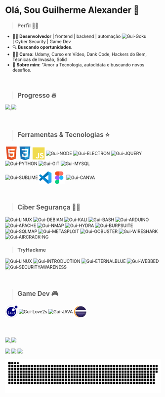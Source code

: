 <!--<img align="center" alt="Gui-Goku" src="https://github.com/Guilherme-alexander/Image-Guilherme-Alexander/blob/main/banner-my-readme.png">-->

# Olá, Sou Guilherme Alexander 👋

><h3> Perfil 👨‍💻</h3>


<img align="right" width="25%" alt="Gui-Goku" src="https://github.githubassets.com/images/mona-loading-dark.gif">


- 👨‍💻 __Desenvolvedor__ | frontend | backend | automação | Cyber Security | Game Dev
- 🔍 __Buscando oportunidades.__
- 👨‍🎓 __Curso:__ Udamy, Curso em Vídeo, Dank Code, Hackers do Bem, Técnicas de Invasão, Solid
- 💬 __Sobre mim:__ "Amor a Tecnologia, autodidata e buscando novos desafios.

<br/>



>## Progresso 🔥

 <div>
  <a href="https://github.com/Guilherme-alexander" target="_blank"> 
    <img height="150em" src="https://github-readme-stats.vercel.app/api?username=Guilherme-alexander&show_icons=true&layout=compact&langs_count=7&theme=react"/>
    <img height="150em" src="https://github-readme-stats.vercel.app/api/top-langs/?username=Guilherme-alexander&layout=compact&langs_count=7&theme=react"/>    
  </a>
</div>

<br/>
<br/>

>## Ferramentas & Tecnologias ⭐
<div style="display: inline_block">
  <img align="center" alt="Gui-HTML" height="45" width="40" src="https://raw.githubusercontent.com/devicons/devicon/master/icons/html5/html5-original.svg" />
  <img align="center" alt="Gui-CSS" height="45" width="40" src="https://raw.githubusercontent.com/devicons/devicon/master/icons/css3/css3-original.svg" />
  <img align="center" alt="Gui-JS" height="40" width="40" src="https://raw.githubusercontent.com/devicons/devicon/master/icons/javascript/javascript-plain.svg" />
  <img align="center" alt="Gui-NODE" height="40" width="40" src="https://cdn.jsdelivr.net/gh/devicons/devicon/icons/nodejs/nodejs-original.svg" />
  <img align="center" alt="Gui-ELECTRON" height="40" width="40" src="https://uxwing.com/wp-content/themes/uxwing/download/brands-and-social-media/electron-icon.png" />
  <img align="center" alt="Gui-JQUERY" height="40" width="40" src="https://cdn.jsdelivr.net/gh/devicons/devicon/icons/jquery/jquery-plain-wordmark.svg" />
  <img align="center" alt="Gui-PYTHON" height="40" width="40" src="https://cdn.jsdelivr.net/gh/devicons/devicon/icons/python/python-original.svg" />
  
  <img align="center" alt="Gui-GIT" height="40" width="40" src="https://cdn.jsdelivr.net/gh/devicons/devicon/icons/git/git-original.svg" />
  <img align="center" alt="Gui-MYSQL" height="50" width="50" src="https://cdn.jsdelivr.net/gh/devicons/devicon/icons/mysql/mysql-plain-wordmark.svg" />
  
<br/>
<br/>
  <img align="center" alt="Gui-SUBLIME" height="40" width="40" src="https://icons.iconarchive.com/icons/papirus-team/papirus-apps/512/sublime-text-icon.png">
  <img align="center" alt="Gui-VSCODE" height="40" width="40" src="https://raw.githubusercontent.com/devicons/devicon/master/icons/vscode/vscode-original.svg">
  <img align="center" alt="Gui-FIGMA" height="40" width="40" src="https://raw.githubusercontent.com/devicons/devicon/master/icons/figma/figma-original.svg">
  <img align="center" alt="Gui-CANVA" height="40" width="40" src="https://cdn.jsdelivr.net/gh/devicons/devicon/icons/canva/canva-original.svg" />
</div>

<br/>
<br/>

>## Ciber Segurança 👨‍💻
<div style="display: inline_block"> 
 <img align="center" alt="Gui-LINUX" height="40" width="40" src="https://cdn.jsdelivr.net/gh/devicons/devicon/icons/linux/linux-original.svg" />
 <img align="center" alt="Gui-DEBIAN" height="50" width="50" src="https://www.debian.org/Pics/openlogo-50.png" />
 <img align="center" alt="Gui-KALI" height="50" width="50" src="https://www.kali.org/images/kali-dragon-icon.svg" />
 <img align="center" alt="Gui-BASH" height="40" width="40" src="https://upload.wikimedia.org/wikipedia/commons/thumb/4/4b/Bash_Logo_Colored.svg/1200px-Bash_Logo_Colored.svg.png" />
 <img align="center" alt="Gui-ARDUINO" height="40" width="40" src="https://brandslogos.com/wp-content/uploads/images/large/arduino-logo-1.png" />
 <img align="center" alt="Gui-APACHE" height="50" width="40" src="https://logodownload.org/wp-content/uploads/2018/03/apache-logo-3.png" />
 <img align="center" alt="Gui-NMAP" height="50" width="50" src="https://nmap.org/images/nmap-logo-256x256.png" />
 <img align="center" alt="Gui-HYDRA" height="50" width="50" src="https://www.kali.org/tools/hydra/images/hydra-logo.svg" />
 <img align="center" alt="Gui-BURPSUITE" height="50" width="50" src="https://miro.medium.com/v2/resize:fit:710/0*FvyoEolATs1TVCy9.png" />
 <img align="center" alt="Gui-SQLMAP" height="50" width="50" src="https://tryhackme-images.s3.amazonaws.com/room-icons/523723e4d3b75b6439b8e2cd0fa6880b.png" />
 <img align="center" alt="Gui-METASPLOIT" height="40" width="30" src="https://cdn.inspireuplift.com/uploads/images/seller_products/30681/1702934471_Metasploit.png" />
 <img align="center" alt="Gui-GOBUSTER" height="50" width="50" src="https://gitlab.com/uploads/-/system/project/avatar/11903725/kali-gobuster.png" />
 <img align="center" alt="Gui-WIRESHARK" height="50" width="50" src="https://cdn.icon-icons.com/icons2/1508/PNG/512/wireshark_104082.png" />
 <img align="center" alt="Gui-AIRCRACK-NG" height="50" width="50" src="https://gitlab.com/uploads/-/system/project/avatar/11903453/kali-aircrack-ng.png" />
 <br/>
 
>### TryHackme

 <img align="center" alt="Gui-LINUX" height="50" width="50" src="https://tryhackme.com/img/badges/linux.svg" />
 <img align="center" alt="Gui-INTRODUCTION" height="50" width="50" src="https://tryhackme.com/img/badges/introtosecurityengineering.svg" />
 <img align="center" alt="Gui-ETERNALBLUE" height="50" width="50" src="https://tryhackme.com/img/badges/blue.svg" />
 <img align="center" alt="Gui-WEBBED" height="50" width="50" src="https://tryhackme.com/img/badges/webbed.svg" />
 <img align="center" alt="Gui-SECURITYAWARENESS" height="50" width="50" src="https://tryhackme.com/img/badges/securityawareness.svg" />
 
</div>

<br/>
<br/>

>## Game Dev 🎮
<div style="display: inline_block">
 <img align="center" alt="Gui-LUA" height="40" width="40" src="https://raw.githubusercontent.com/devicons/devicon/master/icons/lua/lua-original.svg">
 <img align="center" alt="Gui-Love2s" height="40" width="40" src="https://www.love2d.org/favicon-32x32.png">
 <img align="center" alt="Gui-JAVA" height="40" width="40" src="https://cdn.jsdelivr.net/gh/devicons/devicon/icons/java/java-original.svg" />
 <img align="center" alt="Gui-LUA" height="40" width="40" src="https://raw.githubusercontent.com/devicons/devicon/master/icons/eclipse/eclipse-original.svg">
 
<!--   <img align="center" alt="Gui-REACT" height="40" width="40" src="https://cdn.jsdelivr.net/gh/devicons/devicon/icons/react/react-original.svg" />
  <img align="center" alt="Gui-FIREBASE" height="40" width="40" src="https://cdn.jsdelivr.net/gh/devicons/devicon/icons/firebase/firebase-plain-wordmark.svg" />
  <img align="center" alt="Gui-PHP" height="40" width="40" src="https://cdn.jsdelivr.net/gh/devicons/devicon/icons/php/php-original.svg" />
  <img align="center" alt="Gui-SASS" height="40" width="40" src="https://cdn.jsdelivr.net/gh/devicons/devicon/icons/sass/sass-original.svg" />
  <img align="center" alt="Gui-WORDPRESS" height="40" width="40" src="https://cdn.jsdelivr.net/gh/devicons/devicon/icons/wordpress/wordpress-plain.svg" />
  <img align="center" alt="Gui-BOOTSTRAP" height="50" width="50" src="https://brandlogos.net/wp-content/uploads/2021/09/bootstrap-logo.png" /> -->
</div>

 <br/>
 <br/>

##

 <a href="https://github.com/Guilherme-alexander/Page-Login-Front-End">
    <img src="https://github-readme-stats.vercel.app/api/pin/?username=Guilherme-alexander&repo=Page-Login-Front-End&layout=compact&langs_count=7&theme=react" />
 </a>
  <a href="https://github.com/Guilherme-alexander/myApp-Music">
    <img src="https://github-readme-stats.vercel.app/api/pin/?username=Guilherme-alexander&repo=myApp-Music&layout=compact&langs_count=7&theme=react" />
 </a>

<div style="display: inline_block"><br/>
<a target="_blank" href="https://www.linkedin.com/in/guilherme-alexander-dev/"><img src="https://img.shields.io/badge/LinkedIn-0077B5?style=for-the-badge&logo=linkedin&logoColor=white"></a>
<a target="_blank" href="https://www.instagram.com/guilhermealexander_dev/"><img src="https://img.shields.io/badge/-Instagram-%23E4405F?style=for-the-badge&logo=instagram&logoColor=white"></a>
<a target="_blank" href="https://mail.google.com/mail/u/2/#inbox?compose=GTvVlcSGKnPRQBbhZstLGhrlLJKnRZmdZXxcDrFSVXzbBKJPcScFrQnBHhTnjKPXGlSWSGMghzdfn"><img src="https://img.shields.io/badge/Gmail-F00?style=for-the-badge&logo=gmail&logoColor=white"></a>
</div>

![Snake animation](https://github.com/Guilherme-alexander/Guilherme-alexander/blob/output/github-contribution-grid-snake.svg)
